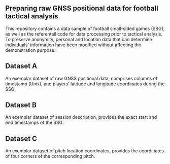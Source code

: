 Preparing raw GNSS positional data for football tactical analysis
---------------------------------------------------------
This repository contains a data sample of football small-sided games (SSG), as well as the referentail code for data processing prior to tactical analysis. To preserve anonymity, personal and location data that can determine individuals' information have been modified without affecting the demonstration purpose.

Dataset A
---------------------------------------------------------
An exemplar dataset of raw GNSS positional data, comprises columns of timestamp (Unix), and players' latitude and longitude coordinates during the SSG.

Dataset B
---------------------------------------------------------
An exemplar dataset of session description, provides the exact start and end timestamps of the SSG.

Dataset C
---------------------------------------------------------
An exemplar dataset of pitch location coordinates, provides the coordinates of four corners of the corresponding pitch.
